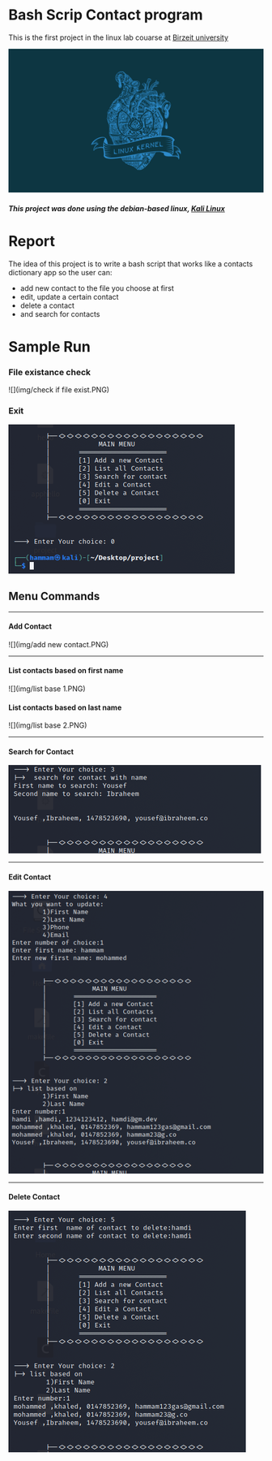 # Bash Scrip Contact program
This is the first project in the linux lab couarse at [Birzeit university](https://www.birzeit.edu/en/content/encs3130-linux-laboratory)

![](img/linux.png)

##### This project was done using the debian-based linux, [Kali Linux](https://www.kali.org/)

# Report
The idea of this project is to write a bash script that works like a contacts dictionary app
so the user can:
* add new contact to the file you choose at first 
* edit, update a certain contact
* delete a contact
* and search for contacts

# Sample Run

### File existance check
![](img/check if file exist.PNG)

### Exit
![](img/exit.PNG)

## Menu Commands

----------------------------

#### Add Contact
![](img/add new contact.PNG)

----------------------------

#### List contacts based on first name
![](img/list base 1.PNG)

#### List contacts based on last name
![](img/list base 2.PNG)

----------------------------

#### Search for Contact
![](img/search.PNG)

----------------------------

#### Edit Contact
![](img/update.PNG)

----------------------------

#### Delete Contact
![](img/delete.PNG)
